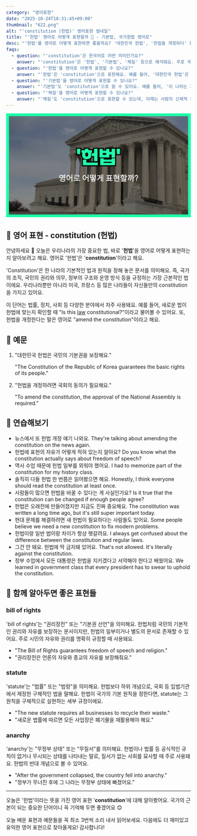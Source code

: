 ```yaml
---
category: "영어표현"
date: "2025-10-24T18:31:45+09:00"
thumbnail: "622.png"
alt: "'constitution (헌법)' 영어표현 썸네일"
title: "'헌법' 영어로 어떻게 표현할까 📜 - 기본법, 국가원법 영어로"
desc: "'헌법'를 영어로 어떻게 표현하면 좋을까요? '대한민국 헌법', '헌법을 개정하다' 등을 영어로 표현하는 법을 배워봅시다. 다양한 예문을 통해서 연습하고 본인의 표현으로 만들어 보세요."
faqs: 
  - question: "'constitution'은 한국어로 어떤 의미인가요?"
    answer: "'constitution'은 '헌법', '기본법', '체질' 등으로 해석돼요. 주로 국가의 기본적인 법이나 원칙을 말할 때 사용해요."
  - question: "'헌법'을 영어로 어떻게 표현할 수 있나요?"
    answer: "'헌법'은 'constitution'으로 표현해요. 예를 들어, '대한민국 헌법'은 'the Constitution of South Korea'라고 해요."
  - question: "'기본법'을 영어로 어떻게 표현할 수 있나요?"
    answer: "'기본법'도 'constitution'으로 쓸 수 있어요. 예를 들어, '이 나라는 기본법이 엄격해요.'는 'This country has a strict constitution.'이라고 말해요."
  - question: "'체질'을 영어로 어떻게 표현할 수 있나요?"
    answer: "'체질'도 'constitution'으로 표현할 수 있는데, 이때는 사람의 신체적 특성을 말해요. 예를 들어, '그 사람은 체질이 약해요.'는 'He has a weak constitution.'이라고 해요."
---
```


!['constitution (헌법)' 영어표현](./622.png)

## 🌟 영어 표현 - constitution (헌법)

안녕하세요 👋 오늘은 우리나라의 가장 중요한 법, 바로 '**헌법**'을 영어로 어떻게 표현하는지 알아보려고 해요. 영어로 '헌법'은 '**constitution**'이라고 해요.

'Constitution'은 한 나라의 기본적인 법과 원칙을 정해 놓은 문서를 의미해요. 즉, 국가의 조직, 국민의 권리와 의무, 정부의 구조와 운영 방식 등을 규정하는 가장 근본적인 법이에요. 우리나라뿐만 아니라 미국, 프랑스 등 많은 나라들이 자신들만의 constitution을 가지고 있어요.

이 단어는 법률, 정치, 사회 등 다양한 분야에서 자주 사용돼요. 예를 들어, 새로운 법이 헌법에 맞는지 확인할 때 "Is this [law](/blog/in-english/619.law/) constitutional?"이라고 물어볼 수 있어요. 또, 헌법을 개정한다는 말은 영어로 "amend the constitution"이라고 해요.

## 📖 예문

1. "대한민국 헌법은 국민의 기본권을 보장해요."

   "The Constitution of the Republic of Korea guarantees the basic rights of its people."

2. "헌법을 개정하려면 국회의 동의가 필요해요."

   "To amend the constitution, the approval of the National Assembly is required."



## 💬 연습해보기

<ul data-interactive-list>

  <li data-interactive-item>
    <span data-toggler>뉴스에서 또 헌법 개정 얘기 나와요.</span>
    <span data-answer>They're talking about amending the constitution on the news again.</span>
  </li>

  <li data-interactive-item>
    <span data-toggler>헌법에 표현의 자유가 어떻게 적혀 있는지 알아요?</span>
    <span data-answer>Do you know what the constitution actually says about freedom of speech?</span>
  </li>

  <li data-interactive-item>
    <span data-toggler>역사 수업 때문에 헌법 일부를 외워야 했어요.</span>
    <span data-answer>I had to memorize part of the constitution for my history class.</span>
  </li>

  <li data-interactive-item>
    <span data-toggler>솔직히 다들 헌법 한 번쯤은 읽어봤으면 해요.</span>
    <span data-answer>Honestly, I think everyone should read the constitution at least once.</span>
  </li>

  <li data-interactive-item>
    <span data-toggler>사람들이 많으면 헌법을 바꿀 수 있다는 게 사실인가요?</span>
    <span data-answer>Is it true that the constitution can be changed if enough people agree?</span>
  </li>

  <li data-interactive-item>
    <span data-toggler>헌법은 오래전에 만들어졌지만 지금도 진짜 중요해요.</span>
    <span data-answer>The constitution was written a long time ago, but it's still super important today.</span>
  </li>

  <li data-interactive-item>
    <span data-toggler>현대 문제를 해결하려면 새 헌법이 필요하다는 사람들도 있어요.</span>
    <span data-answer>Some people believe we need a new constitution to fix modern problems.</span>
  </li>

  <li data-interactive-item>
    <span data-toggler>헌법이랑 일반 법이랑 차이가 항상 헷갈려요.</span>
    <span data-answer>I always get confused about the difference between the constitution and regular laws.</span>
  </li>

  <li data-interactive-item>
    <span data-toggler>그건 안 돼요. 헌법에 딱 금지돼 있어요.</span>
    <span data-answer>That's not allowed. It's literally against the constitution.</span>
  </li>

  <li data-interactive-item>
    <span data-toggler>정부 수업에서 모든 대통령은 헌법을 지키겠다고 서약해야 한다고 배웠어요.</span>
    <span data-answer>We learned in government class that every president has to swear to uphold the constitution.</span>
  </li>

</ul>

## 🤝 함께 알아두면 좋은 표현들

### bill of rights

'bill of rights'는 "권리장전" 또는 "기본권 선언"을 의미해요. 헌법처럼 국민의 기본적인 권리와 자유를 보장하는 문서이지만, 헌법의 일부이거나 별도의 문서로 존재할 수 있어요. 주로 시민의 자유와 권리를 명확히 규정할 때 사용돼요.

- "The Bill of Rights guarantees freedom of speech and religion."
- "권리장전은 언론의 자유와 종교의 자유를 보장해줘요."

### statute

'statute'는 "법률" 또는 "법령"을 의미해요. 헌법보다 하위 개념으로, 국회 등 입법기관에서 제정한 구체적인 법을 말해요. 헌법이 국가의 기본 원칙을 정한다면, statute는 그 원칙을 구체적으로 실현하는 세부 규정이에요.

- "The new statute requires all businesses to recycle their waste."
- "새로운 법률에 따르면 모든 사업장은 폐기물을 재활용해야 해요."

### anarchy

'anarchy'는 "무정부 상태" 또는 "무질서"를 의미해요. 헌법이나 법률 등 공식적인 규칙이 없거나 무시되는 상태를 나타내는 말로, 질서가 없는 사회를 묘사할 때 주로 사용돼요. 헌법의 반대 개념으로 볼 수 있어요.

- "After the government collapsed, the country fell into anarchy."
- "정부가 무너진 후에 그 나라는 무정부 상태에 빠졌어요."

---

오늘은 '헌법'이라는 뜻을 가진 영어 표현 '**constitution**'에 대해 알아봤어요. 국가의 근본이 되는 중요한 단어이니 꼭 기억해 두면 좋겠어요 😊

오늘 배운 표현과 예문들을 꼭 최소 3번씩 소리 내서 읽어보세요. 다음에도 더 재미있고 유익한 영어 표현으로 찾아올게요! 감사합니다!

